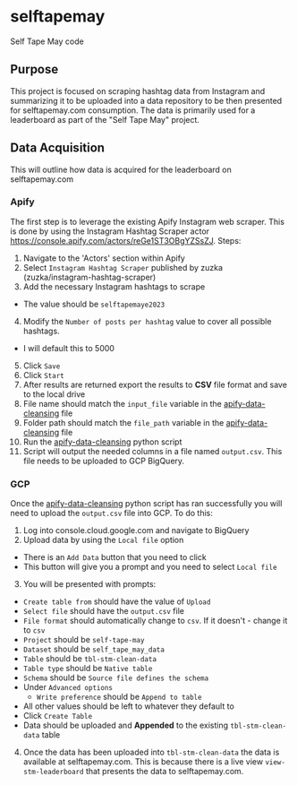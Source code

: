 # selftapemay
Self Tape May code

## Purpose
This project is focused on scraping hashtag data from Instagram and summarizing it to be uploaded into a data repository to be then presented for selftapemay.com consumption.  The data is primarily used for a leaderboard as part of the "Self Tape May" project.

## Data Acquisition
This will outline how data is acquired for the leaderboard on selftapemay.com

### Apify
The first step is to leverage the existing Apify Instagram web scraper.  This is done by using the Instagram Hashtag Scraper actor https://console.apify.com/actors/reGe1ST3OBgYZSsZJ.
Steps:
1) Navigate to the 'Actors' section within Apify
2) Select `Instagram Hashtag Scraper` published by zuzka (zuzka/instagram-hashtag-scraper)
3) Add the necessary Instagram hashtags to scrape
  - The value should be `selftapemaye2023`
4) Modify the `Number of posts per hashtag` value to cover all possible hashtags.
  - I will default this to 5000
5) Click `Save`
6) Click `Start`
7) After results are returned export the results to **CSV** file format and save to the local drive
8) File name should match the `input_file` variable in the [apify-data-cleansing](https://github.com/JHGelpi/selftapemay/blob/main/apify-data-cleansing) file
9) Folder path should match the `file_path` variable in the [apify-data-cleansing](https://github.com/JHGelpi/selftapemay/blob/main/apify-data-cleansing) file
10) Run the [apify-data-cleansing](https://github.com/JHGelpi/selftapemay/blob/main/apify-data-cleansing.py) python script
11) Script will output the needed columns in a file named `output.csv`.  This file needs to be uploaded to GCP BigQuery.
### GCP
Once the [apify-data-cleansing](https://github.com/JHGelpi/selftapemay/blob/main/apify-data-cleansing.py) python script has ran successfully you will need to upload the `output.csv` file into GCP.  To do this:
1) Log into console.cloud.google.com and navigate to BigQuery
2) Upload data by using the `Local file` option
  - There is an `Add Data` button that you need to click
  - This button will give you a prompt and you need to select `Local file`
3) You will be presented with prompts:
  - `Create table from` should have the value of `Upload`
  - `Select file` should have the `output.csv` file
  - `File format` should automatically change to `csv`.  If it doesn't - change it to `csv`
  - `Project` should be `self-tape-may`
  - `Dataset` should be `self_tape_may_data`
  - `Table` should be `tbl-stm-clean-data`
  - `Table type` should be `Native table`
  - `Schema` should be `Source file defines the schema`
  - Under `Advanced options`
    - `Write preference` should be `Append to table`
  - All other values should be left to whatever they default to
  - Click `Create Table`
  - Data should be uploaded and **Appended** to the existing `tbl-stm-clean-data` table
4) Once the data has been uploaded into `tbl-stm-clean-data` the data is available at selftapemay.com.  This is because there is a live view `view-stm-leaderboard` that presents the data to selftapemay.com.
